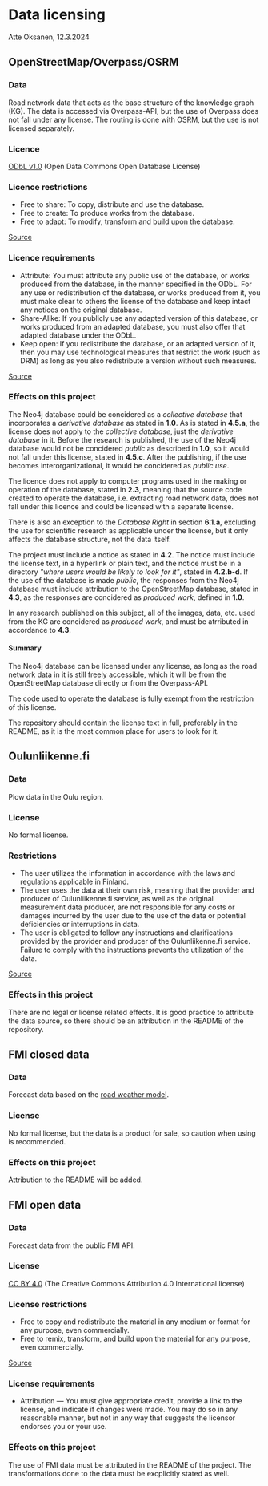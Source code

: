 # Data licensing

Atte Oksanen, 12.3.2024

## OpenStreetMap/Overpass/OSRM

### Data

Road network data that acts as the base structure of the knowledge graph (KG).
The data is accessed via Overpass-API, but the use of Overpass does not fall under any license.
The routing is done with OSRM, but the use is not licensed separately.

### Licence

[ODbL v1.0](https://opendatacommons.org/licenses/odbl/1-0/) (Open Data Commons Open Database License)

### Licence restrictions

- Free to share: To copy, distribute and use the database.
- Free to create: To produce works from the database.
- Free to adapt: To modify, transform and build upon the database.

[Source](https://opendatacommons.org/licenses/odbl/summary/)

### Licence requirements

- Attribute: You must attribute any public use of the database, or works produced from the database, in the manner specified in the ODbL. For any use or redistribution of the database, or works produced from it, you must make clear to others the license of the database and keep intact any notices on the original database.
- Share-Alike: If you publicly use any adapted version of this database, or works produced from an adapted database, you must also offer that adapted database under the ODbL.
- Keep open: If you redistribute the database, or an adapted version of it, then you may use technological measures that restrict the work (such as DRM) as long as you also redistribute a version without such measures.

[Source](https://opendatacommons.org/licenses/odbl/summary/)

<div style="page-break-after: always;"></div>

### Effects on this project

The Neo4j database could be concidered as a *collective database* that incorporates a *derivative database* as stated in **1.0**.
As is stated in **4.5.a**, the license does not apply to the *collective database*, just the *derivative database* in it.
Before the research is published, the use of the Neo4j database would not be concidered *public* as described in **1.0**,
so it would not fall under this license, stated in **4.5.c**.
After the publishing, if the use becomes interorganizational, it would be concidered as *public use*.

The licence does not apply to computer programs used in the making or operation of the database, stated in **2.3**,
meaning that the source code created to operate the database, i.e. extracting road network data,
does not fall under this licence and could be licensed with a separate license.

There is also an exception to the *Database Right* in section **6.1.a**,
excluding the use for scientific research as applicable under the license,
but it only affects the database structure, not the data itself.

The project must include a notice as stated in **4.2**.
The notice must include the license text, in a hyperlink or plain text,
and the notice must be in a directory *"where users would be likely to look for it"*, stated in **4.2.b-d**.
If the use of the database is made *public*,
the responses from the Neo4j database must include attribution to the OpenStreetMap database, stated in **4.3**,
as the responses are concidered as *produced work*, defined in **1.0**.

In any research published on this subject,
all of the images, data, etc. used from the KG are concidered as *produced work*,
and must be atrributed in accordance to **4.3**.

#### Summary

The Neo4j database can be licensed under any license,
as long as the road network data in it is still freely accessible,
which it will be from the OpenStreetMap database directly or from the Overpass-API.

The code used to operate the database is fully exempt from the restriction of this license.

The repository should contain the license text in full, preferably in the README,
as it is the most common place for users to look for it.

<div style="page-break-after: always;"></div>

## Oulunliikenne.fi

### Data

Plow data in the Oulu region.

### License

No formal license.

### Restrictions

- The user utilizes the information in accordance with the laws and regulations applicable in Finland.
- The user uses the data at their own risk, meaning that the provider and producer of Oulunliikenne.fi service, as well as the original measurement data producer, are not responsible for any costs or damages incurred by the user due to the use of the data or potential deficiencies or interruptions in data.
- The user is obligated to follow any instructions and clarifications provided by the provider and producer of the Oulunliikenne.fi service. Failure to comply with the instructions prevents the utilization of the data.

[Source](https://wp.oulunliikenne.fi/avoin-data/rajapintojen-kayttooikeusehdot/)

### Effects in this project

There are no legal or license related effects.
It is good practice to attribute the data source,
so there should be an attribution in the README of the repository.

## FMI closed data

### Data

Forecast data based on the [road weather model](https://en.ilmatieteenlaitos.fi/road-weather-model).

### License

No formal license, but the data is a product for sale, so caution when using is recommended.

### Effects on this project

Attribution to the README will be added.

## FMI open data

### Data

Forecast data from the public FMI API.

### License

[CC BY 4.0](https://creativecommons.org/licenses/by/4.0/) (The Creative Commons Attribution 4.0 International license)

### License restrictions

- Free to copy and redistribute the material in any medium or format for any purpose, even commercially.
- Free to remix, transform, and build upon the material for any purpose, even commercially.

[Source](https://creativecommons.org/licenses/by/4.0/)

### License requirements

- Attribution — You must give appropriate credit, provide a link to the license, and indicate if changes were made. You may do so in any reasonable manner, but not in any way that suggests the licensor endorses you or your use.

### Effects on this project

The use of FMI data must be attributed in the README of the project.
The transformations done to the data must be excplicitly stated as well.
